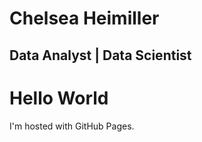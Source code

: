 
# Chelsea Heimiller
## Data Analyst | Data Scientist

<!DOCTYPE html>
<html>
<body>
<h1>Hello World</h1>
<p>I'm hosted with GitHub Pages.</p>
</body>
</html>
